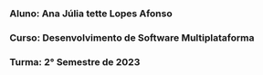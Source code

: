 
### Aluno: Ana Júlia tette Lopes Afonso
### Curso: Desenvolvimento de Software Multiplataforma
### Turma: 2° Semestre de 2023